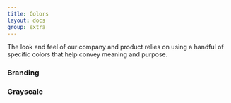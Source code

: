 ```yaml
---
title: Colors
layout: docs
group: extra
---
```


The look and feel of our company and product relies on using a handful of specific colors that help convey meaning and purpose.

### Branding

<div class="swatch swatch-blue"></div>
<div class="swatch swatch-green"></div>
<div class="swatch swatch-red"></div>
<div class="swatch swatch-orange"></div>
<div class="swatch swatch-purple"></div>

### Grayscale

<div class="swatch swatch-gray-light"></div>
<div class="swatch swatch-gray"></div>
<div class="swatch swatch-gray-dark"></div>
